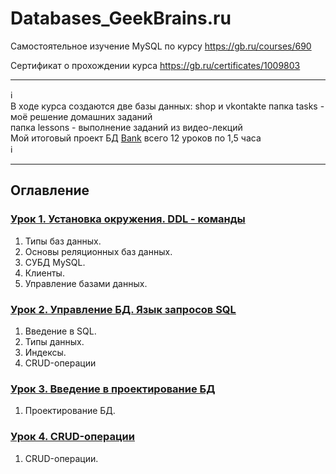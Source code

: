 # Databases_GeekBrains.ru
Самостоятельное изучение MySQL по курсу https://gb.ru/courses/690

Сертификат о прохождении курса https://gb.ru/certificates/1009803

_________
:information_source:             
В ходе курса создаются две базы данных: shop и vkontakte
папка tasks - моё решение домашних заданий   
папка lessons - выполнение заданий из видео-лекций   
Moй итоговый проект БД [Bank]()
всего 12 уроков по 1,5 часа    
:information_source:
_________

## Оглавление

### [Урок 1. Установка окружения. DDL - команды](https://github.com/kornilovaap/Databases_GeekBrains.ru/tree/master/lesson_1)
1. Типы баз данных.     
2. Основы реляционных баз данных.     
3. СУБД MySQL.    
4. Клиенты.    
5. Управление базами данных.       
    
### [Урок 2. Управление БД. Язык запросов SQL](https://github.com/kornilovaap/Databases_GeekBrains.ru/tree/master/lesson_2)    
1. Введение в SQL.     
2. Типы данных.     
3. Индексы.     
4. CRUD-операции     
    
### [Урок 3. Введение в проектирование БД]()     
1. Проектирование БД.    
    
### [Урок 4. CRUD-операции]()    
1. CRUD-операции.    

